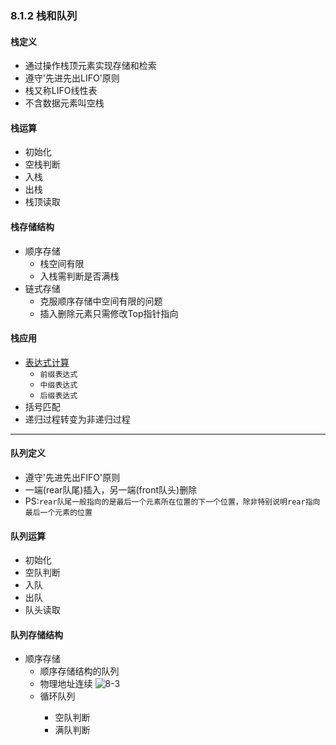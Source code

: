 ### 8.1.2 栈和队列
#### 栈定义
  + 通过操作栈顶元素实现存储和检索
  + 遵守'先进先出LIFO'原则
  + 栈又称LIFO线性表
  + 不含数据元素叫空栈
#### 栈运算
  + 初始化
  + 空栈判断
  + 入栈
  + 出栈
  + 栈顶读取
#### 栈存储结构
  + 顺序存储
    + 栈空间有限
    + 入栈需判断是否满栈
  + 链式存储
    + 克服顺序存储中空间有限的问题
    + 插入删除元素只需修改Top指针指向
#### 栈应用
  + [表达式计算](https://github.com/flysafely/Software-Design-Engineer-Note/blob/master/%E7%AC%AC%E5%85%AB%E7%AB%A0-%E6%95%B0%E6%8D%AE%E7%BB%93%E6%9E%84/8.1-%E7%BA%BF%E6%80%A7%E7%BB%93%E6%9E%84/8.1.2-%E6%A0%88%E5%92%8C%E9%98%9F%E5%88%97/%E8%A1%A8%E8%BE%BE%E5%BC%8F%E8%BF%90%E7%AE%97.md)
    + `前缀表达式`
    + `中缀表达式`
    + `后缀表达式`
  + 括号匹配
  + 递归过程转变为非递归过程
---
#### 队列定义
  + 遵守'先进先出FIFO'原则
  + 一端(rear队尾)插入，另一端(front队头)删除
  + PS:`rear队尾一般指向的是最后一个元素所在位置的下一个位置，除非特别说明rear指向最后一个元素的位置`
#### 队列运算
  + 初始化
  + 空队判断
  + 入队
  + 出队
  + 队头读取
#### 队列存储结构
  + 顺序存储
    + 顺序存储结构的队列
    + 物理地址连续
    ![8-3](https://github.com/flysafely/Software-Design-Engineer-Note/blob/master/%E7%AC%AC%E5%85%AB%E7%AB%A0-%E6%95%B0%E6%8D%AE%E7%BB%93%E6%9E%84/%E6%9C%AC%E7%AB%A0%E5%9B%BE%E4%BE%8B/8-3.jpg)
    + 循环队列
      > 
      + 空队判断
      + 满队判断
  
